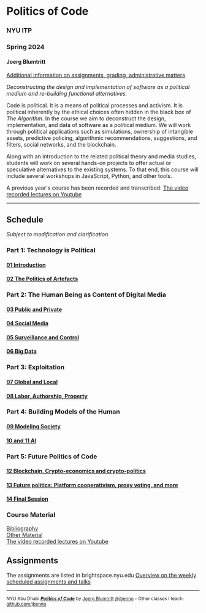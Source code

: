 # Politics of Code
### NYU ITP
### Spring 2024
#### Joerg Blumtritt
[Additional information on assignments, grading, administrative matters](/files/Additional-Information.md)

*Deconstructing the design and implementation of software as a political medium and re-building functional alternatives.*

Code is political. It is a means of political processes and activism. It is political inherently by the ethical choices often hidden in the black box of *The Algorithm*.
In the course we aim to deconstruct the design, implementation, and data of software as a political medium. We will work through political applications such as simulations, ownership of intangible assets, predictive policing, algorithmic recommendations, suggestions, and filters, social networks, and the blockchain.

Along with an introduction to the related political theory and media studies, students will work on several hands-on projects to offer actual or speculative alternatives to the existing systems. To that end, this course will include several workshops in JavaScript, Python, and other tools.

A previous year's course has been recorded and transcribed: [The video recorded lectures on Youtube](/files/Videos.md)

***

## Schedule
*Subject to modification and clarification*

### Part 1: Technology is Political
#### [01 Introduction](/files/01.md)
#### [02 The Politics of Artefacts](/files/02.md)

### Part 2: The Human Being as Content of Digital Media
#### [03 Public and Private](/files/03.md)
#### [04 Social Media](/files/04.md)
#### [05 Surveillance and Control](/files/05.md)
#### [06 Big Data](/files/06.md)

### Part 3: Exploitation
#### [07 Global and Local](/files/07.md)
#### [08 Labor, Authorship, Property](/files/08.md)

### Part 4: Building Models of the Human
#### [09 Modeling Society](/files/09.md)
#### [10 and 11 AI](/files/10.md)

### Part 5: Future Politics of Code
#### [12 Blockchain, Crypto-economics and crypto-politics](/files/11.md)
#### [13 Future politics: Platform cooperativism, proxy voting, and more](/files/12.md)
#### [14 Final Session](/files/14.md)

### Course Material
[Bibliography](/files/Bibliography.md)  
[Other Material](/files/Material.md)  
[The video recorded lectures on Youtube](/files/Videos.md)

## Assignments
The assignments are listed in brightspace.nyu.edu
[Overview on the weekly scheduled assignments and talks](https://docs.google.com/spreadsheets/d/10sTVIMTuhJcucApQ2_A34UC9M1YQ270t3X0l6DZnmDw/edit?usp=sharing)

***

<sup>NYU Abu Dhabi ***[Politics of Code](/README.md)*** by [Joerg Blumtritt](https://jbenno.net) [@jbenno](https://twitter.com/jbenno) - Other classes I teach: [github.com/jbenno](https://github.com/jbenno/teaching/blob/master/README.md)</sup>

